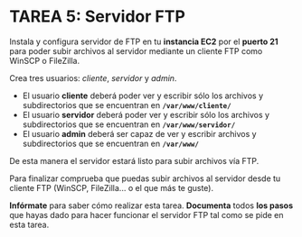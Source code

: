 # TAREA 5: Servidor FTP

Instala y configura servidor de FTP en tu **instancia EC2** por el **puerto 21** para poder subir archivos al servidor mediante un cliente FTP como WinSCP o FileZilla.

Crea tres usuarios: *cliente*, *servidor* y *admin*.
- El usuario **cliente** deberá poder ver y escribir sólo los archivos y subdirectorios que se encuentran en **`/var/www/cliente/`**
- El usuario **servidor** deberá poder ver y escribir sólo los archivos y subdirectorios que se encuentran en **`/var/www/servidor/`**
- El usuario **admin** deberá ser capaz de ver y escribir archivos y subdirectorios que se encuentran en **`/var/www/`**

De esta manera el servidor estará listo para subir archivos vía FTP.

Para finalizar comprueba que puedas subir archivos al servidor desde tu cliente FTP (WinSCP, FileZilla... o el que más te guste).

**Infórmate** para saber cómo realizar esta tarea. **Documenta** todos **los pasos** que hayas dado para hacer funcionar el servidor FTP tal como se pide en esta tarea.  
